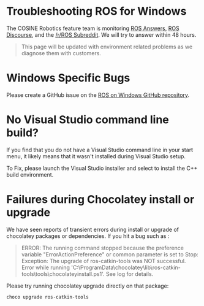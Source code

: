 # Troubleshooting ROS for Windows
The COSINE Robotics feature team is monitoring [ROS Answers](https://answers.ros.org/questions/), [ROS Discourse](https://discourse.ros.org/), and the [/r/ROS Subreddit](http://reddit.com/r/ros). We will try to answer within 48 hours. 

> This page will be updated with environment related problems as we diagnose them with customers.

# Windows Specific Bugs
Please create a GitHub issue on the [ROS on Windows GitHub repository](https://github.com/ms-iot/ROSOnWindows).

# No Visual Studio command line build?
If you find that you do not have a Visual Studio command line in your start menu, it likely means that it wasn't installed during Visual Studio setup. 

To Fix, please launch the Visual Studio installer and select to install the C++ build environment.

# Failures during Chocolatey install or upgrade
We have seen reports of transient errors during install or upgrade of chocolatey packages or dependencies. If you hit a bug such as :
> ERROR: The running command stopped because the preference variable "ErrorActionPreference" or common parameter is set to Stop: Exception: The upgrade of ros-catkin-tools was NOT successful. Error while running 'C:\ProgramData\chocolatey\lib\ros-catkin-tools\tools\chocolateyinstall.ps1'. See log for details.

Please try running chocolatey upgrade directly on that package:

`choco upgrade ros-catkin-tools`



